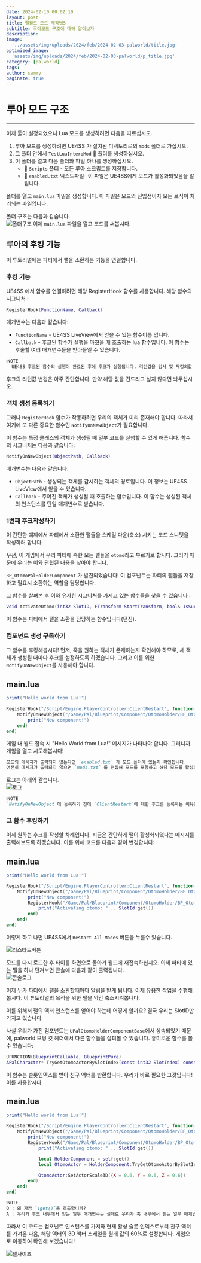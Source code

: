 ```yaml
---
date: 2024-02-10 00:02:10
layout: post
title: 팰월드 모드 제작법5
subtitle: 루아모드 구조에 대해 알아보자
description: 
image: 
  '../assets/img/uploads/2024/feb/2024-02-03-palworld/title.jpg'
optimized_image:    
  'assets/img/uploads/2024/feb/2024-02-03-palworld/p_title.jpg'
category: [palworld]
tags:  
author: sammy
paginate: true
---
```


# 루아 모드 구조 
*****
이제 툴이 설정되었으니 Lua 모드를 생성하려면 다음을 따르십시오.  
1. 루아 모드를 생성하려면 UE4SS 가 설치된 디렉토리로의 `mods` 폴더로 가십시오.
2. 그 폴더 안에서 `TestLuaInteroMod` 📁 폴더를 생성하십시오.
3. 이 폴더를 열고 다음 폴더와 파일 하나를 생성하십시오.
   * 📁 `Scripts` 폴더 - 모든 루아 스크립트를 저장합니다.
   * 📝 `enabled.txt` 텍스트파일- 이 파일은 UE4SS에게 모드가 활성화되었음을 알립니다.

폴더를 열고 `main.lua` 파일을 생성합니다. 이 파일은 모드의 진입점이자 모든 로직이 처리되는 파일입니다.

폴더 구조는 다음과 같습니다.  
![폴더구조](../assets/img/uploads/2024/feb/2024-02-03-palworld/2024-02-10-LuaModStructure/1.folderlogic.png)
이제 `main.lua` 파일을 열고 코드를 써봅시다.

## 

## 루아의 후킹 기능
이 튜토리얼에는 파티에서 팰을 소환하는 기능을 연결합니다.

### 후킹 기능

UE4SS 에서 함수를 연결하려면 해당 RegisterHook 함수를 사용합니다.
해당 함수의 시그니처 :  

  ```lua
  RegisterHook(FunctionName, Callback)
  ```

매개변수는 다음과 같습니다: 
  * `FunctionName` - UE4SS LiveView에서 얻을 수 있는 함수이름 입니다.
  * `Callback` - 후크된 함수가 실행을 마쳤을 때 호출하는 lua 함수입니다. 이 함수는 후술할 여러 매개변수들을 받아들일 수 있습니다.
  ```markdown
  ❕NOTE
    UE4SS 후크된 함수의 실행이 완료된 후에 후크가 실행됩니다. 리턴값을 검사 및 재정의할 수 있는 기능이 있습니다.
  ```
후크의 리턴값 변경은 아주 간단합니다. 만약 해당 값을 건드리고 싶지 않다면 놔두십시오.

### 객체 생성 등록하기

그러나 `RegisterHook` 함수가 작동하려면 우리의 객체가 미리 존재해야 합니다. 따라서 여기에 또 다른 중요한 함수인 `NotifyOnNewObject`가 필요합니다.

이 함수는 특정 클래스의 객체가 생성될 때 일부 코드를 실행할 수 있게 해줍니다. 함수의 시그니처는 다음과 같습니다:  
  ```lua
  NotifyOnNewObject(ObjectPath, Callback)
  ```
매개변수는 다음과 같습니다:
  * `ObjectPath` - 생성되는 객체를 감시하는 객체의 경로입니다. 이 정보는 UE4SS LiveView에서 얻을 수 있습니다.
  * `Callback` - 주어진 객체가 생성될 때 호출하는 함수입니다. 이 함수는 생성된 객체의 인스턴스를 단일 매개변수로 받습니다.

### 1번째 후크작성하기
이 간단한 예제에서 파티에서 소환한 팰들을 스케일 다운(축소) 시키는 코드 스니펫을 작성하려 합니다.

우선, 이 게임에서 우리 파티에 속한 모든 팰들을 `otomo`라고 부르기로 합시다.
그러기 때문에 우리는 이와 관련된 내용을 찾아야 합니다.

`BP_OtomoPalHolderComponent` 가 발견되었습니다! 
이 컴포넌트는 파티의 팰들을 저장하고 필요시 소환하는 역할을 담당합니다.

그 함수를 살펴본 후 이와 유사한 시그니처를 가지고 있는 함수들을 찾을 수 있습니다 :  
  ```lua
  void ActivateOtomo(int32 SlotID, FTransform StartTransform, bool& IsSuccess);
  ```
이 함수는 파티에서 팰을 소환을 담당하는 함수입니다(던짐).

### 컴포넌트 생성 구독하기
그 함수를 후킹해봅시다! 먼저, 훅을 원하는 객체가 존재하는지 확인해야 하므로, 새 객체가 생성될 때마다 후크를 설정하도록 하겠습니다. 그리고 이를 위한 `NotifyOnNewObject`를 사용해야 합니다.

main.lua
---
```lua
print("Hello world from Lua!")

RegisterHook("/Script/Engine.PlayerController:ClientRestart", function (Context)
    NotifyOnNewObject("/Game/Pal/Blueprint/Component/OtomoHolder/BP_OtomoPalHolderComponent.BP_OtomoPalHolderComponent_C", function (Component)
        print("New component!")
    end)
end)
```
게임 내 월드 접속 시  "Hello World from Lua!" 메시지가 나타나야 합니다. 
그러니까 게임을 열고 시도해봅시다!

  ```markdown
  모드의 메시지가 출력되지 않는다면 `enabled.txt` 가 모드 폴더에 있는지 확인합니다.
  여전히 메시지가 출력되지 않으면 `mods.txt` 를 편집해 모드를 포함하고 해당 모드를 활성화합니다.
  ```
로그는 아래와 같습니다.  
![로그](../assets/img/uploads/2024/feb/2024-02-03-palworld/2024-02-10-LuaModStructure/2.print.png)

  ```markdown
  ❕NOTE
  `NotifyOnNewObject`에 등록하기 전에 `ClientRestart`에 대한 후크를 등록하는 이유는 그렇게 하지않으면 등록의 신뢰성이 없어 컴포넌트가 생성될 시 항상 호출되지 않을 수 있기 때문입니다.
  ```

### 그 함수 후킹하기
이제 원하는 후크를 작성할 차례입니다. 지금은 간단하게 팰이 활성화되었다는 메시지를 출력해보도록 하겠습니다. 이를 위해 코드를 다음과 같이 변경합니다:

main.lua
---
```lua
print("Hello world from Lua!")

RegisterHook("/Script/Engine.PlayerController:ClientRestart", function (Context)
    NotifyOnNewObject("/Game/Pal/Blueprint/Component/OtomoHolder/BP_OtomoPalHolderComponent.BP_OtomoPalHolderComponent_C", function (Component)
        print("New component!")
        RegisterHook("/Game/Pal/Blueprint/Component/OtomoHolder/BP_OtomoPalHolderComponent.BP_OtomoPalHolderComponent_C:ActivateOtomo", function (self, SlotId)
            print("Activating otomo: " .. SlotId:get())
        end)
    end)
end)
```
이렇게 하고 나면 UE4SS에서 `Restart All Modes` 버튼을 누를수 있습니다.

![리스타트버튼](../assets/img/uploads/2024/feb/2024-02-03-palworld/2024-02-10-LuaModStructure/3.restartButton.png)

모드를 다시 로드한 후 타이틀 화면으로 돌아가 월드에 재접속하십시오.
이제 파티에 있는 팰을 하나 던져보면 콘솔에 다음과 같이 출력됩니다.  
![콘솔로그](../assets/img/uploads/2024/feb/2024-02-03-palworld/2024-02-10-LuaModStructure/4.consolLog.png)

이제 누가 파티에서 팰을 소환할때마다 알림을 받게 됩니다.
이제 유용한 작업을 수행해봅시다. 이 튜토리얼의 목적을 위한 팰을 약간 축소시켜봅니다.

이를 위해서 팰의 액터 인스턴스를 얻어야 하는데 어떻게 할까요?
결국 우리는 SlotID만 가지고 있습니다.

사실 우리가 가진 컴포넌트는 `UPalOtomoHolderComponentBase`에서 상속되었기 때문에, palworld 모딩 킷 헤더에서 다른 함수들을 살펴볼 수 있습니다. 흥미로운 함수를 볼 수 있습니다:

```lua
UFUNCTION(BlueprintCallable, BlueprintPure)
APalCharacter* TryGetOtomoActorBySlotIndex(const int32 SlotIndex) const;
```
이 함수는 슬롯인덱스를 받아 친구 액터를 반환합니다. 
우리가 바로 필요한 그것입니다! 이를 사용합시다.

main.lua
---
```lua
print("Hello world from Lua!")

RegisterHook("/Script/Engine.PlayerController:ClientRestart", function (Context)
    NotifyOnNewObject("/Game/Pal/Blueprint/Component/OtomoHolder/BP_OtomoPalHolderComponent.BP_OtomoPalHolderComponent_C", function (Component)
        print("New component!")
        RegisterHook("/Game/Pal/Blueprint/Component/OtomoHolder/BP_OtomoPalHolderComponent.BP_OtomoPalHolderComponent_C:ActivateOtomo", function (self, SlotId)
            print("Activating otomo: " .. SlotId:get())

            local HolderComponent = self:get()
            local OtomoActor = HolderComponent:TryGetOtomoActorBySlotIndex(SlotId:get())

            OtomoActor:SetActorScale3D({X = 0.6, Y = 0.6, Z = 0.6})
        end)
    end)
end)
```
```markdown
❕NOTE
Q : 왜 가끔 `:get()`을 호출합니까?
A : 우리가 후크 내부에서 얻는 일부 매개변수는 실제로 우리가 훅 내부에서 얻는 일부 매개변수는 실제로 `RemoteUnrealParam`이며, 일반적으로 이들은 액터, 객체 등의 인스턴스입니다. 따라서 이들의 내부 값을 얻으려면 `:get()`을 호출해야 합니다.
```

따라서 이 코드는 컴포넌트 인스턴스를 가져와 현재 활성 슬롯 인덱스로부터 친구 액터를 가져온 다음, 해당 액터의 3D 액터 스케일을 원래 값의 60%로 설정합니다. 게임으로 이동하여 확인해 보겠습니다!

![팰사이즈](../assets/img/uploads/2024/feb/2024-02-03-palworld/2024-02-10-LuaModStructure/5.palSize.jpg)


